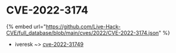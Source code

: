 # CVE-2022-3174
{% embed url="https://github.com/Live-Hack-CVE/full_database/blob/main/cves/2022/CVE-2022-3174.json" %}

* iveresk ~> [cve-2022-31749](https://www.alice-snow.ru/2022/database/cve-2022-3174/cve-2022-31749-iveresk)
